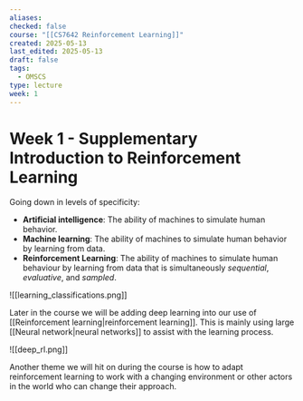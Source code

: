 ```yaml
---
aliases: 
checked: false
course: "[[CS7642 Reinforcement Learning]]"
created: 2025-05-13
last_edited: 2025-05-13
draft: false
tags:
  - OMSCS
type: lecture
week: 1
---
```

# Week 1 - Supplementary Introduction to Reinforcement Learning

Going down in levels of specificity:
- **Artificial intelligence**: The ability of machines to simulate human behavior.
- **Machine learning**: The ability of machines to simulate human behavior by learning from data.
- **Reinforcement Learning**: The ability of machines to simulate human behaviour by learning from data that is simultaneously *sequential*, *evaluative*, and *sampled*.

![[learning_classifications.png]]

Later in the course we will be adding deep learning into our use of [[Reinforcement learning|reinforcement learning]]. This is mainly using large [[Neural network|neural networks]] to assist with the learning process.

![[deep_rl.png]]

Another theme we will hit on during the course is how to adapt reinforcement learning to work with a changing environment or other actors in the world who can change their approach.
